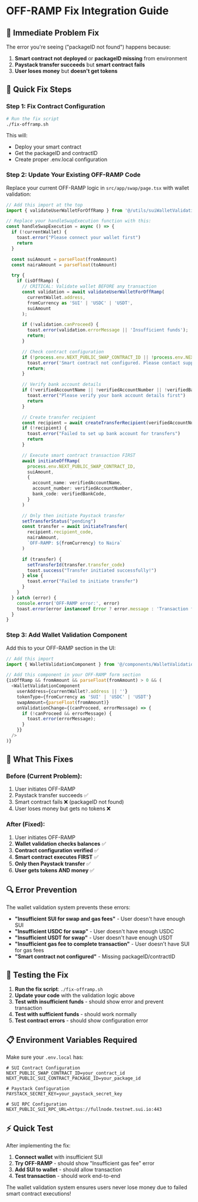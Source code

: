 # OFF-RAMP Fix Integration Guide

## 🚨 **Immediate Problem Fix**

The error you're seeing ("packageID not found") happens because:
1. **Smart contract not deployed** or **packageID missing** from environment
2. **Paystack transfer succeeds** but **smart contract fails**
3. **User loses money** but **doesn't get tokens**

## 🔧 **Quick Fix Steps**

### **Step 1: Fix Contract Configuration**
```bash
# Run the fix script
./fix-offramp.sh
```

This will:
- Deploy your smart contract
- Get the packageID and contractID
- Create proper .env.local configuration

### **Step 2: Update Your Existing OFF-RAMP Code**

Replace your current OFF-RAMP logic in `src/app/swap/page.tsx` with wallet validation:

```typescript
// Add this import at the top
import { validateUserWalletForOffRamp } from '@/utils/suiWalletValidation';

// Replace your handleSwapExecution function with this:
const handleSwapExecution = async () => {
  if (!currentWallet) {
    toast.error("Please connect your wallet first")
    return
  }

  const suiAmount = parseFloat(fromAmount)
  const nairaAmount = parseFloat(toAmount)

  try {
    if (isOffRamp) {
      // CRITICAL: Validate wallet BEFORE any transaction
      const validation = await validateUserWalletForOffRamp(
        currentWallet.address,
        fromCurrency as 'SUI' | 'USDC' | 'USDT',
        suiAmount
      );

      if (!validation.canProceed) {
        toast.error(validation.errorMessage || 'Insufficient funds');
        return;
      }

      // Check contract configuration
      if (!process.env.NEXT_PUBLIC_SWAP_CONTRACT_ID || !process.env.NEXT_PUBLIC_SUI_CONTRACT_PACKAGE_ID) {
        toast.error('Smart contract not configured. Please contact support.');
        return;
      }

      // Verify bank account details
      if (!verifiedAccountName || !verifiedAccountNumber || !verifiedBankCode) {
        toast.error("Please verify your bank account details first")
        return
      }

      // Create transfer recipient
      const recipient = await createTransferRecipient(verifiedAccountNumber, verifiedBankCode, verifiedAccountName)
      if (!recipient) {
        toast.error("Failed to set up bank account for transfers")
        return
      }

      // Execute smart contract transaction FIRST
      await initiateOffRamp(
        process.env.NEXT_PUBLIC_SWAP_CONTRACT_ID,
        suiAmount,
        {
          account_name: verifiedAccountName,
          account_number: verifiedAccountNumber,
          bank_code: verifiedBankCode,
        }
      )

      // Only then initiate Paystack transfer
      setTransferStatus("pending")
      const transfer = await initiateTransfer(
        recipient.recipient_code,
        nairaAmount,
        `OFF-RAMP: ${fromCurrency} to Naira`
      )

      if (transfer) {
        setTransferId(transfer.transfer_code)
        toast.success("Transfer initiated successfully!")
      } else {
        toast.error("Failed to initiate transfer")
      }
    }
  } catch (error) {
    console.error('OFF-RAMP error:', error)
    toast.error(error instanceof Error ? error.message : 'Transaction failed')
  }
}
```

### **Step 3: Add Wallet Validation Component**

Add this to your OFF-RAMP section in the UI:

```typescript
// Add this import
import { WalletValidationComponent } from '@/components/WalletValidationComponent';

// Add this component in your OFF-RAMP form section
{isOffRamp && fromAmount && parseFloat(fromAmount) > 0 && (
  <WalletValidationComponent
    userAddress={currentWallet?.address || ''}
    tokenType={fromCurrency as 'SUI' | 'USDC' | 'USDT'}
    swapAmount={parseFloat(fromAmount)}
    onValidationChange={(canProceed, errorMessage) => {
      if (!canProceed && errorMessage) {
        toast.error(errorMessage);
      }
    }}
  />
)}
```

## 🎯 **What This Fixes**

### **Before (Current Problem):**
1. User initiates OFF-RAMP
2. Paystack transfer succeeds ✅
3. Smart contract fails ❌ (packageID not found)
4. User loses money but gets no tokens ❌

### **After (Fixed):**
1. User initiates OFF-RAMP
2. **Wallet validation checks balances** ✅
3. **Contract configuration verified** ✅
4. **Smart contract executes FIRST** ✅
5. **Only then Paystack transfer** ✅
6. **User gets tokens AND money** ✅

## 🔍 **Error Prevention**

The wallet validation system prevents these errors:

- **"Insufficient SUI for swap and gas fees"** - User doesn't have enough SUI
- **"Insufficient USDC for swap"** - User doesn't have enough USDC
- **"Insufficient USDT for swap"** - User doesn't have enough USDT
- **"Insufficient gas fee to complete transaction"** - User doesn't have SUI for gas fees
- **"Smart contract not configured"** - Missing packageID/contractID

## 🚀 **Testing the Fix**

1. **Run the fix script**: `./fix-offramp.sh`
2. **Update your code** with the validation logic above
3. **Test with insufficient funds** - should show error and prevent transaction
4. **Test with sufficient funds** - should work normally
5. **Test contract errors** - should show configuration error

## 📋 **Environment Variables Required**

Make sure your `.env.local` has:

```env
# SUI Contract Configuration
NEXT_PUBLIC_SWAP_CONTRACT_ID=your_contract_id
NEXT_PUBLIC_SUI_CONTRACT_PACKAGE_ID=your_package_id

# Paystack Configuration
PAYSTACK_SECRET_KEY=your_paystack_secret_key

# SUI RPC Configuration
NEXT_PUBLIC_SUI_RPC_URL=https://fullnode.testnet.sui.io:443
```

## ⚡ **Quick Test**

After implementing the fix:

1. **Connect wallet** with insufficient SUI
2. **Try OFF-RAMP** - should show "Insufficient gas fee" error
3. **Add SUI to wallet** - should allow transaction
4. **Test transaction** - should work end-to-end

The wallet validation system ensures users never lose money due to failed smart contract executions!
